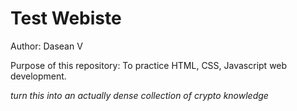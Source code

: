 # Test Webiste
Author: Dasean V

Purpose of this repository: To practice HTML, CSS, Javascript web development.


*turn this into an actually dense collection of crypto knowledge*
